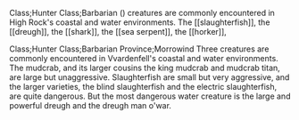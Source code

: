 Class;Hunter Class;Barbarian
() creatures are commonly encountered in High Rock's coastal and water environments. The [[slaughterfish]], the [[dreugh]], the [[shark]], the [[sea serpent]], the [[horker]], 

Class;Hunter Class;Barbarian Province;Morrowind
Three creatures are commonly encountered in Vvardenfell's coastal and water environments. The mudcrab, and its larger cousins the king mudcrab and mudcrab titan, are large but unaggressive. Slaughterfish are small but very aggressive, and the larger varieties, the blind slaughterfish and the electric slaughterfish, are quite dangerous. But the most dangerous water creature is the large and powerful dreugh and the dreugh man o'war.